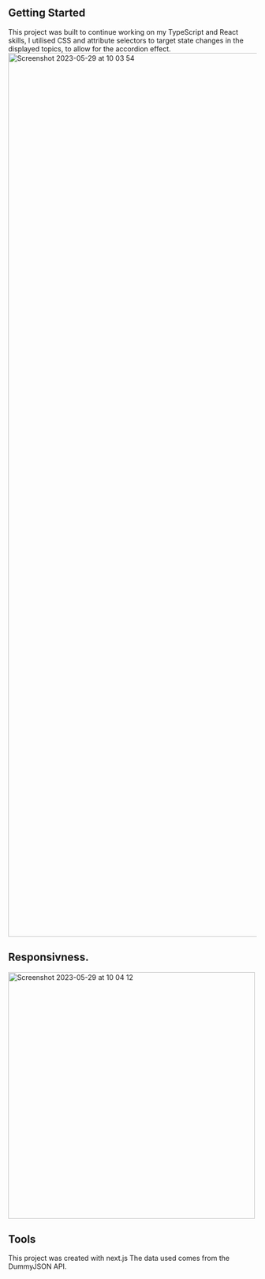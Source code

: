 ## Getting Started

This project was built to continue working on my TypeScript and React skills, I utilised CSS and attribute selectors to target state changes in the displayed topics, to allow for the accordion effect.
<img width="1792" alt="Screenshot 2023-05-29 at 10 03 54" src="https://github.com/luisw90/TinyBlog/assets/116962905/5d6df75e-2e89-483c-9e3f-8a4e748af672">

## Responsivness.
<img width="500" alt="Screenshot 2023-05-29 at 10 04 12" src="https://github.com/luisw90/TinyBlog/assets/116962905/e5232828-d331-478c-a67d-12d53b89f6e2">

## Tools

This project was created with next.js
The data used comes from the DummyJSON API.
